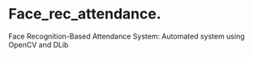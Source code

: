 # Face_rec_attendance.
Face Recognition-Based Attendance System: Automated system using OpenCV and DLib
